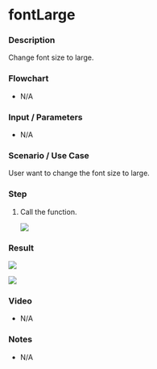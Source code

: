# fontLarge 

### Description

Change font size to large.

### Flowchart

- N/A 

### Input / Parameters

- N/A

### Scenario / Use Case

User want to change the font size to large.

### Step

1. Call the function.
    
   ![](../../../../document/function/Conversion/fontLarge/fontLarge-step-1.png?raw=true)
 
### Result

 ![](../../../../document/function/Conversion/fontLarge/fontLarge-result-1.png?raw=true)
 
 ![](../../../../document/function/Conversion/fontLarge/fontLarge-result-2.png?raw=true)
 
    
### Video

- N/A

<!--[![Video](http://i.imgur.com/Ot5DWAW.png)](https://youtu.be/StTqXEQ2l-Y?t=35s)-->

### Notes

- N/A